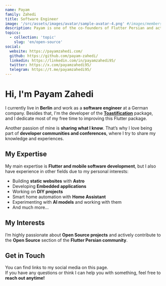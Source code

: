 ```yaml
---
name: Payam
family: Zahedi
title: Software Engineer
image: '/src/assets/images/avatar/sample-avatar-4.png' #/images/members/amir.jpg
description: Payam is one of the co-founders of Flutter Persian and actively contributes to our open-source projects. He plays a key role in managing tasks and ensuring everything runs smoothly and efficiently! 🚀
topics:
  - collection: 'topic'
    slug: 'en/open-source'
social:
  website: https://payamzahedi.com/
  github: https://github.com/payam-zahedi/
  linkedin: https://linkedin.com/in/payamzahedi95/
  twitter: https://x.com/payamzahedi95/
  telegram: https://t.me/payamzahedi95/
---
```


# Hi, I'm Payam Zahedi

I currently live in **Berlin** and work as a **software engineer** at a German company. Besides that, I'm the developer of the **[Toastification](https://payamzahedi.com/toastification/)** package, and I dedicate most of my free time to improving this Flutter package.

Another passion of mine is **sharing what I know**. That’s why I love being part of **developer communities and conferences**, where I try to share my knowledge and experiences.

## My Expertise

My main expertise is **Flutter and mobile software development**, but I also have experience in other fields due to my personal interests:

- Building **static websites** with **Astro**
- Developing **Embedded applications**
- Working on **DIY projects**
- Smart home automation with **Home Assistant**
- Experimenting with **AI models** and working with them
- And much more...

## My Interests

I’m highly passionate about **Open Source projects** and actively contribute to the **Open Source** section of the **Flutter Persian community**.

## Get in Touch

You can find links to my social media on this page.  
If you have any questions or think I can help you with something, feel free to **reach out anytime!**
